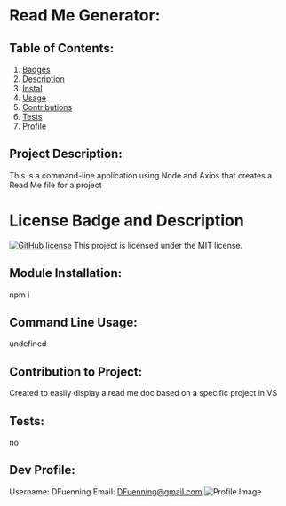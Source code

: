 
# Read Me Generator: 

## Table of Contents:
  1. [Badges](#Badges)   
  2. [Description](#Description)  
  3. [Instal](#Installation)  
  4. [Usage](#Usage)  
  5. [Contributions](#Contributions)  
  6. [Tests](#Tests)  
  7. [Profile](#Email)

## Project Description:
This is a command-line application using Node and Axios that creates a Read Me file for a project

# License Badge and Description
[![GitHub license](https://img.shields.io/badge/license-MIT-blue.svg)](https://github.com/DFuenning/read-me-generator)
This project is licensed under the MIT license.

## Module Installation:
npm i

## Command Line Usage:
undefined

## Contribution to Project: 
Created to easily display a read me doc based on a specific project in VS

## Tests:
no


## Dev Profile:
Username: DFuenning
Email: DFuenning@gmail.com
![Profile Image](undefined)


